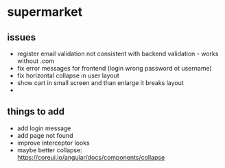 # supermarket

## issues
- register email validation not consistent with backend validation - works without .com
- fix error messages for frontend (login wrong password ot username)
- fix horizontal collapse in user layout
- show cart in small screen and than enlarge it breaks layout
- 

## things to add
- add login message
- add page not found
- improve interceptor looks
- maybe better collapse: https://coreui.io/angular/docs/components/collapse
